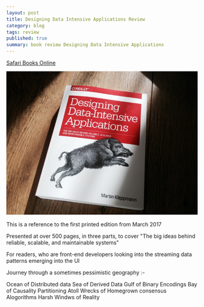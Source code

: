 ```yaml
---
layout: post
title: Designing Data Intensive Applications Review
category: blog
tags: review
published: true
summary: book review Designing Data Intensive Applications
---
```

[Safari Books Online](https://www.safaribooksonline.com/library/view/designing-data-intensive-applications/9781491903063/)

![ddia](/public/ddia.jpg)

This is a reference to the first printed edition from March 2017

Presented at over 500 pages, in three parts, to cover "The big ideas behind reliable, scalable, and maintainable systems" 

For readers, who are front-end developers looking into the streaming data patterns emerging into the UI 

Journey through a sometimes pessimistic geography :-

Ocean of Distributed data
Sea of Derived Data
Gulf of Binary Encodings
Bay of Causality
Partitioning Atoll
Wrecks of Homegrown consensus Alogorithms
Harsh Windws of Reality

